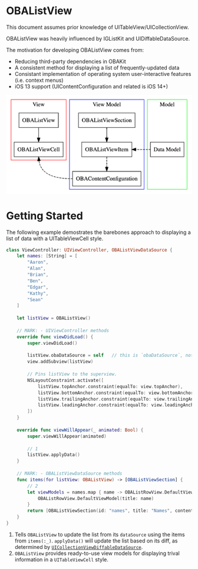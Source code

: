 # OBAListView
This document assumes prior knowledge of UITableView/UICollectionView.

OBAListView was heavily influenced by IGListKit and UIDiffableDataSource.

The motivation for developing OBAListView comes from:
- Reducing third-party dependencies in OBAKit
- A consistent method for displaying a list of frequently-updated data
- Consistant implementation of operating system user-interactive features (i.e. context menus)
- iOS 13 support (UIContentConfiguration and related is iOS 14+)

![](images/obalistview.png)

# Getting Started

The following example demostrates the barebones approach to displaying a list of data with a UITableViewCell style.
```swift
class ViewController: UIViewController, OBAListViewDataSource {
    let names: [String] = [
        "Aaron",
        "Alan",
        "Brian",
        "Ben",
        "Edgar",
        "Kathy",
        "Sean"
    ]

    let listView = OBAListView()

    // MARK: - UIViewController methods
    override func viewDidLoad() {
        super.viewDidLoad()

        listView.obaDataSource = self   // this is `obaDataSource`, not `dataSource`
        view.addSubview(listView)

        // Pins listView to the superview.
        NSLayoutConstraint.activate([
            listView.topAnchor.constraint(equalTo: view.topAnchor),
            listView.bottomAnchor.constraint(equalTo: view.bottomAnchor),
            listView.trailingAnchor.constraint(equalTo: view.trailingAnchor),
            listView.leadingAnchor.constraint(equalTo: view.leadingAnchor)
        ])
    }

    override func viewWillAppear(_ animated: Bool) {
        super.viewWillAppear(animated)

        // 1
        listView.applyData()        
    }

    // MARK: - OBAListViewDataSource methods
    func items(for listView: OBAListView) -> [OBAListViewSection] {
        // 2
        let viewModels = names.map { name -> OBAListRowView.DefaultViewModel in
            OBAListRowView.DefaultViewModel(title: name)
        }
        return [OBAListViewSection(id: "names", title: "Names", contents: viewModels)]
    }
}
```

1. Tells `OBAListView` to update the list from its `dataSource` using the items from `items(:_)`. `applyData()` will update the list based on its diff, as determined by [`UICollectionViewDiffableDataSource`](apple_uicollectionviewdiffabledatasource).
2. `OBAListView` provides ready-to-use view models for displaying trival information in a `UITableViewCell` style.

[apple_uicollectionviewdiffabledatasource]: https://developer.apple.com/documentation/uikit/uicollectionviewdiffabledatasource